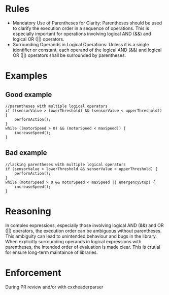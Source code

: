 # Rules
- Mandatory Use of Parentheses for Clarity: Parentheses should be used to clarify the execution order in a sequence of operations. This is especially important for operations involving logical AND (&&) and logical OR (||) operators.
- Surrounding Operands in Logical Operations: Unless it is a single identifier or constant, each operand of the logical AND (&&) and logical OR (||) operators shall be surrounded by parentheses. 

# Examples
## Good example
```
//parentheses with multiple logical operators
if ((sensorValue > lowerThreshold) && (sensorValue < upperThreshold)) {
    performAction();
}
while ((motorSpeed > 0) && (motorSpeed < maxSpeed)) {
    increaseSpeed();
}
```
## Bad example
```
//lacking parentheses with multiple logical operators
if (sensorValue > lowerThreshold && sensorValue < upperThreshold) {
    performAction();
}
while (motorSpeed > 0 && motorSpeed < maxSpeed || emergencyStop) {
    increaseSpeed();
}
```

# Reasoning
In complex expressions, especially those involving logical AND (&&) and OR (||) operators, the execution order can be ambiguous without parentheses. This ambiguity can lead to unintended behaviour and bugs in the library. When explicitly surrounding operands in logical expressions with parentheses, the intended order of evaluation is made clear. This is crutial for ensure long-term maintaince of libraries.

# Enforcement
During PR review and/or with cxxheaderparser